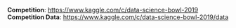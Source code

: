**Competition**: https://www.kaggle.com/c/data-science-bowl-2019  
**Competition Data**: https://www.kaggle.com/c/data-science-bowl-2019/data